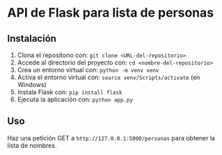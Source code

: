 # API de Flask para lista de personas
## Instalación
1. Clona el repositorio con: `git clone <URL-del-repositorio>`
2. Accede al directorio del proyecto con: `cd <nombre-del-repositorio>`
3. Crea un entorno virtual con: `python -m venv venv`
4. Activa el entorno virtual con: `source venv/Scripts/activate` (en Windows)
5. Instala Flask con: `pip install flask`
6. Ejecuta la aplicación con: `python app.py`
## Uso
Haz una petición GET a `http://127.0.0.1:5000/personas` para obtener la lista de nombres.
